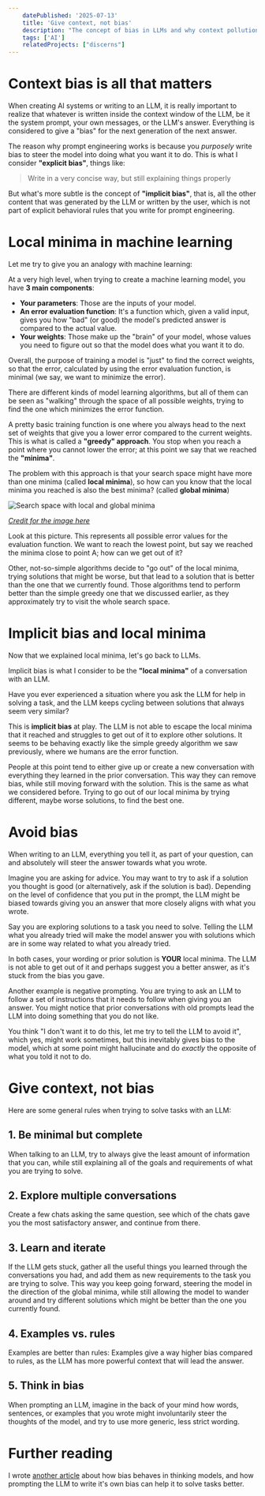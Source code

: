 ```yaml
---
    datePublished: '2025-07-13'
    title: 'Give context, not bias'
    description: "The concept of bias in LLMs and why context pollution can kill creativity and give worse results"
    tags: ['AI']
    relatedProjects: ["discerns"]
---
```


# Context bias is all that matters

When creating AI systems or writing to an LLM, it is really important to realize that whatever is written inside the context window of the LLM, be it the system prompt, your own messages, or the LLM's answer. Everything is considered to give a "bias" for the next generation of the next answer.

The reason why prompt engineering works is because you *purposely* write bias to steer the model into doing what you want it to do. This is what I consider **"explicit bias"**, things like:

> Write in a very concise way, but still explaining things properly

But what's more subtle is the concept of **"implicit bias"**, that is, all the other content that was generated by the LLM or written by the user, which is not part of explicit behavioral rules that you write for prompt engineering.


# Local minima in machine learning

Let me try to give you an analogy with machine learning:

At a very high level, when trying to create a machine learning model, you have **3 main components**:

- **Your parameters**: Those are the inputs of your model.
- **An error evaluation function**: It's a function which, given a valid input, gives you how "bad" (or good) the model's predicted answer is compared to the actual value.
- **Your weights**: Those make up the "brain" of your model, whose values you need to figure out so that the model does what you want it to do.

Overall, the purpose of training a model is "just" to find the correct weights, so that the error, calculated by using the error evaluation function, is minimal (we say, we want to minimize the error).

There are different kinds of model learning algorithms, but all of them can be seen as "walking" through the space of all possible weights, trying to find the one which minimizes the error function.

A pretty basic training function is one where you always head to the next set of weights that give you a lower error compared to the current weights. This is what is called a **"greedy" approach**. You stop when you reach a point where you cannot lower the error; at this point we say that we reached the **"minima"**.

The problem with this approach is that your search space might have more than one minima (called **local minima**), so how can you know that the local minima you reached is also the best minima? (called **global minima**)

![Search space with local and global minima](/images/blog/llm-bias/local_vs_global_minima.webp)

*[Credit for the image here](https://wngaw.github.io/linear-regression/)*

Look at this picture. This represents all possible error values for the evaluation function. We want to reach the lowest point, but say we reached the minima close to point A; how can we get out of it?

Other, not-so-simple algorithms decide to "go out" of the local minima, trying solutions that might be worse, but that lead to a solution that is better than the one that we currently found. Those algorithms tend to perform better than the simple greedy one that we discussed earlier, as they approximately try to visit the whole search space.

# Implicit bias and local minima

Now that we explained local minima, let's go back to LLMs.

Implicit bias is what I consider to be the **"local minima"** of a conversation with an LLM.

Have you ever experienced a situation where you ask the LLM for help in solving a task, and the LLM keeps cycling between solutions that always seem very similar?

This is **implicit bias** at play. The LLM is not able to escape the local minima that it reached and struggles to get out of it to explore other solutions. It seems to be behaving exactly like the simple greedy algorithm we saw previously, where we humans are the error function.

People at this point tend to either give up or create a new conversation with everything they learned in the prior conversation. This way they can remove bias, while still moving forward with the solution. This is the same as what we considered before. Trying to go out of our local minima by trying different, maybe worse solutions, to find the best one.

# Avoid bias

When writing to an LLM, everything you tell it, as part of your question, can and absolutely will steer the answer towards what you wrote.

Imagine you are asking for advice. You may want to try to ask if a solution you thought is good (or alternatively, ask if the solution is bad). Depending on the level of confidence that you put in the prompt, the LLM might be biased towards giving you an answer that more closely aligns with what you wrote.

Say you are exploring solutions to a task you need to solve. Telling the LLM what you already tried will make the model answer you with solutions which are in some way related to what you already tried.

In both cases, your wording or prior solution is **YOUR** local minima. The LLM is not able to get out of it and perhaps suggest you a better answer, as it's stuck from the bias you gave.

Another example is negative prompting.
You are trying to ask an LLM to follow a set of instructions that it needs to follow when giving you an answer. You might notice that prior conversations with old prompts lead the LLM into doing something that you do not like.

You think "I don't want it to do this, let me try to tell the LLM to avoid it", which yes, might work sometimes, but this inevitably gives bias to the model, which at some point might hallucinate and do *exactly* the opposite of what you told it not to do.


# Give context, not bias

Here are some general rules when trying to solve tasks with an LLM:

## 1. Be minimal but complete
When talking to an LLM, try to always give the least amount of information that you can, while still explaining all of the goals and requirements of what you are trying to solve.

## 2. Explore multiple conversations
Create a few chats asking the same question, see which of the chats gave you the most satisfactory answer, and continue from there.

## 3. Learn and iterate
If the LLM gets stuck, gather all the useful things you learned through the conversations you had, and add them as new requirements to the task you are trying to solve. This way you keep going forward, steering the model in the direction of the global minima, while still allowing the model to wander around and try different solutions which might be better than the one you currently found.

## 4. Examples vs. rules
Examples are better than rules: Examples give a way higher bias compared to rules, as the LLM has more powerful context that will lead the answer.

## 5. Think in bias
When prompting an LLM, imagine in the back of your mind how words, sentences, or examples that you wrote might involuntarily steer the thoughts of the model, and try to use more generic, less strict wording. 


# Further reading

I wrote [another article](/blog/posts/being-a-psychologist-to-your-overthinking-llm) about how bias behaves in thinking models, and how prompting the LLM to write it's own bias can help it to solve tasks better.